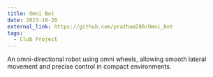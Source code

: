 ```yaml
---
title: Omni Bot
date: 2023-10-26
external_link: https://github.com/pratham280/Omni_bot
tags:
  - Club Project
---
```


An omni-directional robot using omni wheels, allowing smooth lateral movement and precise control in compact environments.

<!--more-->
